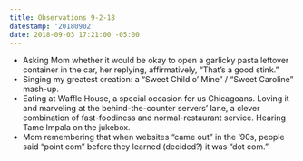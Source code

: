 ```yaml
---
title: Observations 9-2-18
datestamp: '20180902'
date: 2018-09-03 17:21:00 -05:00
---
```


- Asking Mom whether it would be okay to open a garlicky pasta leftover container in the car, her replying, affirmatively, “That’s a good stink.”
- Singing my greatest creation: a “Sweet Child o’ Mine” / “Sweet Caroline” mash-up.
- Eating at Waffle House, a special occasion for us Chicagoans. Loving it and marveling at the behind-the-counter servers’ lane, a clever combination of fast-foodiness and normal-restaurant service. Hearing Tame Impala on the jukebox.
- Mom remembering that when websites “came out” in the ‘90s, people said “point com” before they learned (decided?) it was “dot com.”
